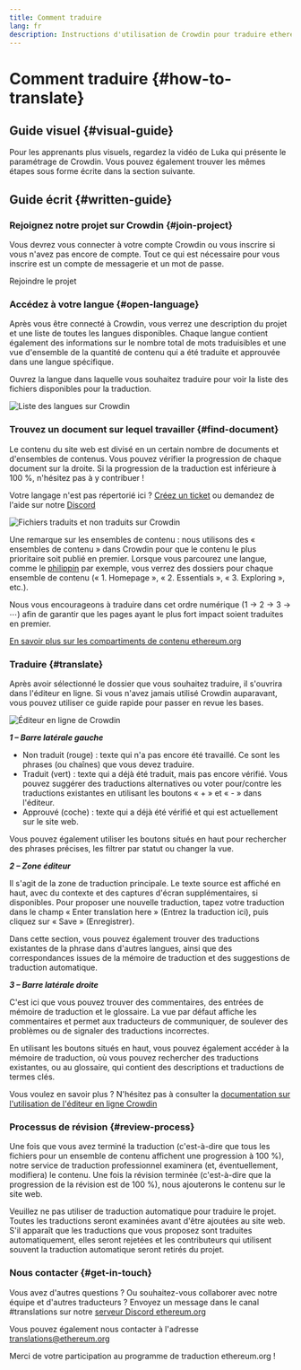 ```yaml
---
title: Comment traduire
lang: fr
description: Instructions d'utilisation de Crowdin pour traduire ethereum.org
---
```


# Comment traduire {#how-to-translate}

## Guide visuel {#visual-guide}

Pour les apprenants plus visuels, regardez la vidéo de Luka qui présente le paramétrage de Crowdin. Vous pouvez également trouver les mêmes étapes sous forme écrite dans la section suivante.

<YouTube id="Ii7bYhanLs4" />

## Guide écrit {#written-guide}

### Rejoignez notre projet sur Crowdin {#join-project}

Vous devrez vous connecter à votre compte Crowdin ou vous inscrire si vous n'avez pas encore de compte. Tout ce qui est nécessaire pour vous inscrire est un compte de messagerie et un mot de passe.

<ButtonLink href="https://crowdin.com/project/ethereum-org/">
  Rejoindre le projet
</ButtonLink>

### Accédez à votre langue {#open-language}

Après vous être connecté à Crowdin, vous verrez une description du projet et une liste de toutes les langues disponibles. Chaque langue contient également des informations sur le nombre total de mots traduisibles et une vue d'ensemble de la quantité de contenu qui a été traduite et approuvée dans une langue spécifique.

Ouvrez la langue dans laquelle vous souhaitez traduire pour voir la liste des fichiers disponibles pour la traduction.

![Liste des langues sur Crowdin](./list-of-languages.png)

### Trouvez un document sur lequel travailler {#find-document}

Le contenu du site web est divisé en un certain nombre de documents et d'ensembles de contenus. Vous pouvez vérifier la progression de chaque document sur la droite. Si la progression de la traduction est inférieure à 100 %, n'hésitez pas à y contribuer !

Votre langage n'est pas répertorié ici ? [Créez un ticket](https://github.com/ethereum/ethereum-org-website/issues/new/choose) ou demandez de l'aide sur notre [Discord](/discord/)

![Fichiers traduits et non traduits sur Crowdin](./crowdin-files.png)

Une remarque sur les ensembles de contenu : nous utilisons des « ensembles de contenu » dans Crowdin pour que le contenu le plus prioritaire soit publié en premier. Lorsque vous parcourez une langue, comme le [philippin](https://crowdin.com/project/ethereum-org/fil#) par exemple, vous verrez des dossiers pour chaque ensemble de contenu (« 1. Homepage », « 2. Essentials », « 3. Exploring », etc.).

Nous vous encourageons à traduire dans cet ordre numérique (1 → 2 → 3 → ⋯) afin de garantir que les pages ayant le plus fort impact soient traduites en premier.

[En savoir plus sur les compartiments de contenu ethereum.org](/contributing/translation-program/content-buckets/)

### Traduire {#translate}

Après avoir sélectionné le dossier que vous souhaitez traduire, il s'ouvrira dans l'éditeur en ligne. Si vous n'avez jamais utilisé Crowdin auparavant, vous pouvez utiliser ce guide rapide pour passer en revue les bases.

![Éditeur en ligne de Crowdin](./online-editor.png)

**_1 – Barre latérale gauche_**

- Non traduit (rouge) : texte qui n'a pas encore été travaillé. Ce sont les phrases (ou chaînes) que vous devez traduire.
- Traduit (vert) : texte qui a déjà été traduit, mais pas encore vérifié. Vous pouvez suggérer des traductions alternatives ou voter pour/contre les traductions existantes en utilisant les boutons « + » et « - » dans l'éditeur.
- Approuvé (coche) : texte qui a déjà été vérifié et qui est actuellement sur le site web.

Vous pouvez également utiliser les boutons situés en haut pour rechercher des phrases précises, les filtrer par statut ou changer la vue.

**_2 – Zone éditeur_**

Il s'agit de la zone de traduction principale. Le texte source est affiché en haut, avec du contexte et des captures d'écran supplémentaires, si disponibles. Pour proposer une nouvelle traduction, tapez votre traduction dans le champ « Enter translation here » (Entrez la traduction ici), puis cliquez sur « Save » (Enregistrer).

Dans cette section, vous pouvez également trouver des traductions existantes de la phrase dans d'autres langues, ainsi que des correspondances issues de la mémoire de traduction et des suggestions de traduction automatique.

**_3 – Barre latérale droite_**

C'est ici que vous pouvez trouver des commentaires, des entrées de mémoire de traduction et le glossaire. La vue par défaut affiche les commentaires et permet aux traducteurs de communiquer, de soulever des problèmes ou de signaler des traductions incorrectes.

En utilisant les boutons situés en haut, vous pouvez également accéder à la mémoire de traduction, où vous pouvez rechercher des traductions existantes, ou au glossaire, qui contient des descriptions et traductions de termes clés.

Vous voulez en savoir plus ? N'hésitez pas à consulter la [documentation sur l'utilisation de l'éditeur en ligne Crowdin](https://support.crowdin.com/online-editor/)

### Processus de révision {#review-process}

Une fois que vous avez terminé la traduction (c'est-à-dire que tous les fichiers pour un ensemble de contenu affichent une progression à 100 %), notre service de traduction professionnel examinera (et, éventuellement, modifiera) le contenu. Une fois la révision terminée (c'est-à-dire que la progression de la révision est de 100 %), nous ajouterons le contenu sur le site web.

<Alert className="max-w-[55rem] mx-auto">
<AlertEmoji text=":warning:"/>
<AlertContent>
  Veuillez ne pas utiliser de traduction automatique pour traduire le projet. Toutes les traductions seront examinées avant d'être ajoutées au site web. S'il apparaît que les traductions que vous proposez sont traduites automatiquement, elles seront rejetées et les contributeurs qui utilisent souvent la traduction automatique seront retirés du projet.
</AlertContent>
</Alert>

### Nous contacter {#get-in-touch}

Vous avez d'autres questions ? Ou souhaitez-vous collaborer avec notre équipe et d'autres traducteurs ? Envoyez un message dans le canal #translations sur notre [serveur Discord ethereum.org](/discord/)

Vous pouvez également nous contacter à l'adresse translations@ethereum.org

Merci de votre participation au programme de traduction ethereum.org !
